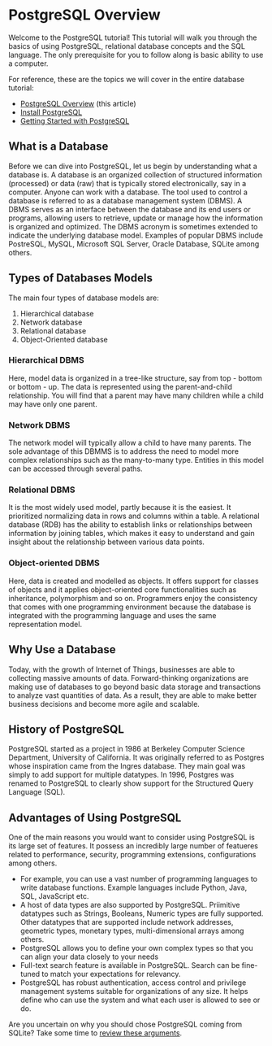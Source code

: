 # PostgreSQL Overview

Welcome to the PostgreSQL tutorial! This tutorial will walk you through the basics of using PostgreSQL, relational database concepts and the SQL language. The only prerequisite for you to follow along is basic ability to use a computer.

For reference, these are the topics we will cover in the entire database tutorial:

- [PostgreSQL Overview](00_postgresql_overview.md) (this article)
- [Install PostgreSQL](01_install_postgresql.md)
- [Getting Started with PostgreSQL](03_getting_started_with_postgresql.md)


## What is a Database

Before we can dive into PostgreSQL, let us begin by understanding what a database is. A database is an organized collection of structured information (processed) or data (raw) that is typically stored electronically, say in a computer. Anyone can work with a database. The tool used to control a database is referred to as a database management system (DBMS). A DBMS serves as an interface between the database and its end users or programs, allowing users to retrieve, update or manage how the information is organized and optimized. The DBMS acronym is sometimes extended to indicate the underlying database model. Examples of popular DBMS include PostreSQL, MySQL, Microsoft SQL Server, Oracle Database, SQLite among others.


## Types of Databases Models

The main four types of database models are:

1. Hierarchical database
2. Network database
3. Relational database
4. Object-Oriented database


### Hierarchical DBMS

Here, model data is organized in a tree-like structure, say from top - bottom or bottom - up. The data is represented using the parent-and-child relationship. You will find that a parent may have many children while a child may have only one parent.


### Network DBMS

The network model will typically allow a child to have many parents. The sole advantage of this DBMMS is to address the need to model more complex relationships such as the many-to-many type. Entities in this model can be accessed through several paths.


### Relational DBMS

It is the most widely used model, partly because it is the easiest. It prioritized normalizing data in rows and columns within a table. A relational database (RDB) has the ability to establish links or relationships between information by joining tables, which makes it easy to understand and gain insight about the relationship between various data points.


### Object-oriented DBMS

Here, data is created and modelled as objects. It offers support for classes of objects and it applies object-oriented core functionalities such as inheritance, polymorphism and so on. Programmers enjoy the consistency that comes with one programming environment because the database is integrated with the programming language and uses the same representation model.


## Why Use a Database

Today, with the growth of Internet of Things, businesses are able to collecting massive amounts of data. Forward-thinking organizations are making use of databases to go beyond basic data storage and transactions to analyze vast quantities of data. As a result, they are able to make better business decisions and become more agile and scalable.


## History of PostgreSQL

PostgreSQL started as a project in 1986 at Berkeley Computer Science Department, University of California. It was originally referred to as Postgres whose inspiration came from the Ingres database. They main goal was simply to add support for multiple datatypes. In 1996, Postgres was renamed to PostgreSQL to clearly show support for the Structured Query Language (SQL). 


## Advantages of Using PostgreSQL

One of the main reasons you would want to consider using PostgreSQL is its large set of features. It possess an incredibly large number of featueres related to performance, security, programming extensions, configurations among others. 

- For example, you can use a vast number of programming languages to write database functions. Example languages include Python, Java, SQL, JavaScript etc. 
- A host of data types are also supported by PostgreSQL. Priimitive datatypes such as Strings, Booleans, Numeric types are fully supported. Other datatypes that are supported include network addresses, geometric types, monetary types, multi-dimensional arrays among others.
- PostgreSQL allows you to define your own complex types so that you can align your data closely to your needs
- Full-text search feature is available in PostgreSQL. Search can be fine-tuned to match your expectations for relevancy.
- PostgreSQL has robust authentication, access control and privilege management systems suitable for organizations of any size. It helps define who can use the system and what each user is allowed to see or do.

Are you uncertain on why you should chose PostgreSQL coming from SQLite? Take some time to [review these arguments](https://www.twilio.com/blog/sqlite-postgresql-complicated).